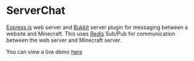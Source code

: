 # ServerChat
[Express.js](http://expressjs.com) web server and [Bukkit](http://bukkit.org) server plugin for messaging between a website and Minecraft. This uses [Redis](http://redis.io) Sub/Pub for communication between the web server and Minecraft server.

You can view a live demo [here](http://phinary.ca)

